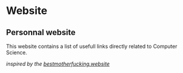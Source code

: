 # Website
## Personnal website

This website contains a list of usefull links directly related to Computer Science.

*inspired by the [bestmotherfucking.website](https://bestmotherfucking.website)*
